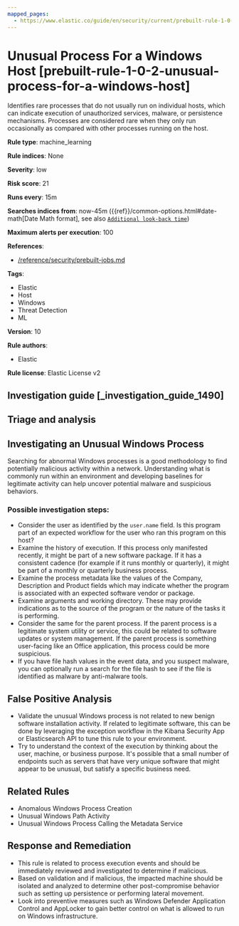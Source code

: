 ```yaml
---
mapped_pages:
  - https://www.elastic.co/guide/en/security/current/prebuilt-rule-1-0-2-unusual-process-for-a-windows-host.html
---
```


# Unusual Process For a Windows Host [prebuilt-rule-1-0-2-unusual-process-for-a-windows-host]

Identifies rare processes that do not usually run on individual hosts, which can indicate execution of unauthorized services, malware, or persistence mechanisms. Processes are considered rare when they only run occasionally as compared with other processes running on the host.

**Rule type**: machine_learning

**Rule indices**: None

**Severity**: low

**Risk score**: 21

**Runs every**: 15m

**Searches indices from**: now-45m ({{ref}}/common-options.html#date-math[Date Math format], see also [`Additional look-back time`](docs-content://solutions/security/detect-and-alert/create-detection-rule.md#rule-schedule))

**Maximum alerts per execution**: 100

**References**:

* [/reference/security/prebuilt-jobs.md](/reference/prebuilt-jobs.md)

**Tags**:

* Elastic
* Host
* Windows
* Threat Detection
* ML

**Version**: 10

**Rule authors**:

* Elastic

**Rule license**: Elastic License v2

## Investigation guide [_investigation_guide_1490]

## Triage and analysis

##  Investigating an Unusual Windows Process

Searching for abnormal Windows processes is a good methodology to find potentially malicious activity within a network.
Understanding what is commonly run within an environment and developing baselines for legitimate activity can help
uncover potential malware and suspicious behaviors.

### Possible investigation steps:
- Consider the user as identified by the `user.name` field. Is this program part of an expected workflow for the user who ran this program on this host?
- Examine the history of execution. If this process only manifested recently, it might be part of a new software package. If it has a consistent cadence (for example if it runs monthly or quarterly), it might be part of a monthly or quarterly business process.
- Examine the process metadata like the values of the Company, Description and Product fields which may indicate whether the program is associated with an expected software vendor or package.
- Examine arguments and working directory. These may provide indications as to the source of the program or the nature of the tasks it is performing.
- Consider the same for the parent process. If the parent process is a legitimate system utility or service, this could be related to software updates or system management. If the parent process is something user-facing like an Office application, this process could be more suspicious.
- If you have file hash values in the event data, and you suspect malware, you can optionally run a search for the file hash to see if the file is identified as malware by anti-malware tools.

## False Positive Analysis
- Validate the unusual Windows process is not related to new benign software installation activity. If related to
legitimate software, this can be done by leveraging the exception workflow in the Kibana Security App or Elasticsearch
API to tune this rule to your environment.
- Try to understand the context of the execution by thinking about the user, machine, or business purpose.  It's possible that a small number of endpoints
such as servers that have very unique software that might appear to be unusual, but satisfy a specific business need.

## Related Rules
- Anomalous Windows Process Creation
- Unusual Windows Path Activity
- Unusual Windows Process Calling the Metadata Service

## Response and Remediation
- This rule is related to process execution events and should be immediately reviewed and investigated to determine if malicious.
- Based on validation and if malicious, the impacted machine should be isolated and analyzed to determine other post-compromise
behavior such as setting up persistence or performing lateral movement.
- Look into preventive measures such as Windows Defender Application Control and AppLocker to gain better control on
what is allowed to run on Windows infrastructure.

